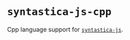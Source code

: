 # `syntastica-js-cpp`

Cpp language support for
[`syntastica-js`](https://www.npmjs.com/package/@syntastica/core).
